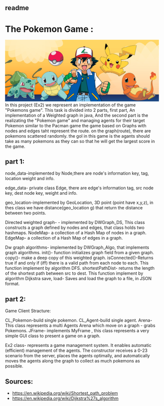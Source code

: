 ## readme

# The Pokemon Game :
![image](https://github.com/guyShimoni/Pokemon-Game/blob/main/area.jpg)
In this project (Ex2) we represent an implementation of the game
"Pokemons game".
This task is divided into 2 parts, first part, An implementation of a Weighted graph in java, And the second part is the realizating the "Pokemon game" and managing agents for their target Pokemon similar to the Pacman game the game based on Graphs with nodes and edges taht represent the route. 
on the graph(route), there are pokemons scattered randomly.
the gol in this game is the agants should take as many pokemons as they can so that he will get the largest score in the game.


## part 1:
node_data-implemented by Node,there are node's information key, tag, location weight and info.

edge_data- private class Edge, there are edge's information tag, src node key, dest node key, weight and info.

geo_location-implemented by GeoLocation, 3D point (point have x,y,z), in thes class we have distance(geo_location g) that return the distance between two points.

Directed weighted graph- - implemented by DWGraph_DS, This class constructs a graph defined by nodes and edges, that class holds two hashmaps.
NodeMap- a collection of a Hash Map of nodes in a graph.
EdgeMap- a collection of a Hash Map of edges in a graph.


Dw graph algorithms- implemented by DWGraph_Algo, that implements graph algorithms.
init()- function initializes graph field from a given graph.
copy()- make a deep copy of this weighted graph. 
isConnected()-Returns true if and only if (iff) there is a valid path from each node to each. This function implement by algorithm DFS.
shortestPathDist- returns the length of the shortest path between src to dest. This function implement by algorithm Dijkstra
save, load- Saves and load the graph to a file, in JSON format.

## part 2:

Game Client Stracture:

CL_Pokemon-build single pokemon.
CL_Agent-build single agent.
Arena- This class represents a multi Agents Arena which move on a graph - grabs Pokemons.
JFrame- implements MyFrame , this class represents a very simple GUI class to present a
game on a graph.  

Ex2 class- represents a game management system. It enables automatic (efficient) management of the agents. The constructor receives a 0-23 scenario from the server, places the agents optimally, and automatically moves the agents along the graph to collect as much pokemons as possible.


## Sources:

* https://en.wikipedia.org/wiki/Shortest_path_problem
* https://en.wikipedia.org/wiki/Dijkstra%27s_algorithm

